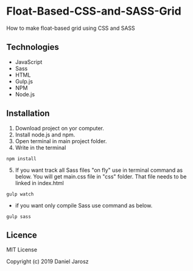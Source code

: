 # Float-Based-CSS-and-SASS-Grid

How to make float-based grid using CSS and SASS 

## Technologies

* JavaScript
* Sass
* HTML
* Gulp.js
* NPM
* Node.js

## Installation

1. Download project on yor computer.
2. Install node.js and npm.
3. Open terminal in main project folder.
4. Write in the terminal
```
npm install
```
5. If you want track all Sass files "on fly" use in terminal command as below. You will get main.css file in "css" folder. That file needs to be linked in index.html
```
gulp watch
```
* if you want only compile Sass use command as below.
```
gulp sass
```

## Licence

MIT License

Copyright (c) 2019 Daniel Jarosz
